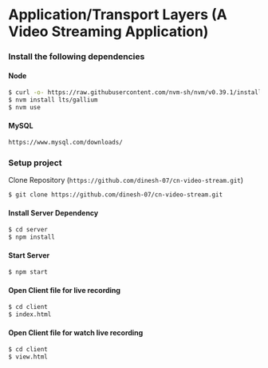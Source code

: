 # Application/Transport Layers (A Video Streaming Application)

### Install the following dependencies

#### Node

```bash
$ curl -o- https://raw.githubusercontent.com/nvm-sh/nvm/v0.39.1/install.sh | bash
$ nvm install lts/gallium
$ nvm use
```

#### MySQL
```bash
https://www.mysql.com/downloads/
```

### Setup project

Clone Repository (`https://github.com/dinesh-07/cn-video-stream.git`)
```bash
$ git clone https://github.com/dinesh-07/cn-video-stream.git
```

#### Install Server Dependency
```bash
$ cd server
$ npm install
```

#### Start Server
```bash
$ npm start
```

#### Open Client file for live recording
```bash
$ cd client
$ index.html
```

#### Open Client file for watch live recording
```bash
$ cd client
$ view.html
```

